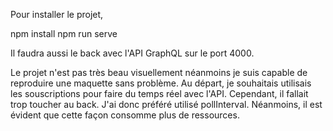 Pour installer le projet,

npm install
npm run serve

Il faudra aussi le back avec l'API GraphQL sur le port 4000.

Le projet n'est pas très beau visuellement néanmoins je suis capable de reproduire une maquette sans problème.
Au départ, je souhaitais utilisais les souscriptions pour faire du temps réel avec l'API. Cependant, il fallait trop toucher au back.
J'ai donc préféré utilisé pollInterval. Néanmoins, il est évident que cette façon consomme plus de ressources.
